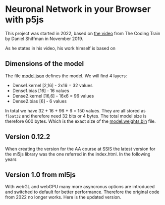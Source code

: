 # Neuronal Network in your Browser with p5js

This project was started in 2022, based on [the video](https://www.youtube.com/watch?v=8HEgeAbYphA) from The Coding Train by Daniel Shiffman in November 2019.

As he states in his video, his work himself is based on


## Dimensions of the model

The file [model.json](model.json) defines the model. We will find 4 layers:

- Dense1.kernel [2,16] - 2x16 = 32 values
- Dense1.bias [16] - 16 values
- Dense2.kernel [16,6] - 16x6 = 96 values
- Dense2.bias [6] - 6 values

In total we have 32 + 16 + 96 + 6 = 150 values. They are all stored as `float32` and therefore need 32 bits or 4 bytes. The total model size is therefore 600 bytes. Which is the exact size of the [model.weights.bin](model.weights.bin) file.

## Version 0.12.2

When creating the version for the AA course at SSIS the latest version for the ml5js library was the one referred in the index.html. In the following years 

## Version 1.0 from ml5js

With webGL and webGPU many more asyncronus options are introduced and switched to default for better performance. Therefore the original code from 2022 no longer works. Here is the updated version.


